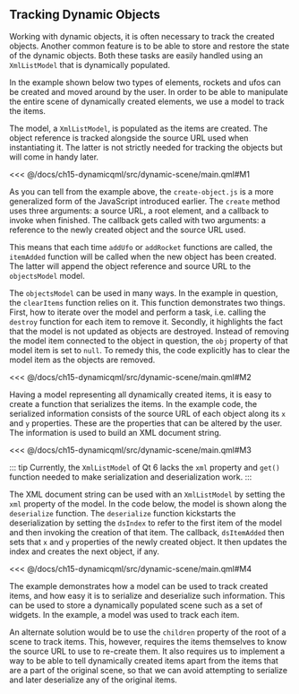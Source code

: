 ## Tracking Dynamic Objects

Working with dynamic objects, it is often necessary to track the created objects. Another common feature is to be able to store and restore the state of the dynamic objects. Both these tasks are easily handled using an `XmlListModel` that is dynamically populated.

In the example shown below two types of elements, rockets and ufos can be created and moved around by the user. In order to be able to manipulate the entire scene of dynamically created elements, we use a model to track the items.

The model, a `XmlListModel`, is populated as the items are created. The object reference is tracked alongside the source URL used when instantiating it. The latter is not strictly needed for tracking the objects but will come in handy later.

<<< @/docs/ch15-dynamicqml/src/dynamic-scene/main.qml#M1

As you can tell from the example above, the `create-object.js` is a more generalized form of the JavaScript introduced earlier. The `create` method uses three arguments: a source URL, a root element, and a callback to invoke when finished. The callback gets called with two arguments: a reference to the newly created object and the source URL used.

This means that each time `addUfo` or `addRocket` functions are called, the `itemAdded` function will be called when the new object has been created. The latter will append the object reference and source URL to the `objectsModel` model.

The `objectsModel` can be used in many ways. In the example in question, the `clearItems` function relies on it. This function demonstrates two things. First, how to iterate over the model and perform a task, i.e. calling the `destroy` function for each item to remove it. Secondly, it highlights the fact that the model is not updated as objects are destroyed. Instead of removing the model item connected to the object in question, the `obj` property of that model item is set to `null`. To remedy this, the code explicitly has to clear the model item as the objects are removed.

<<< @/docs/ch15-dynamicqml/src/dynamic-scene/main.qml#M2

Having a model representing all dynamically created items, it is easy to create a function that serializes the items. In the example code, the serialized information consists of the source URL of each object along its `x` and `y` properties. These are the properties that can be altered by the user. The information is used to build an XML document string.

<<< @/docs/ch15-dynamicqml/src/dynamic-scene/main.qml#M3

::: tip
Currently, the `XmlListModel` of Qt 6 lacks the `xml` property and `get()` function needed to make serialization and deserialization work.
:::

The XML document string can be used with an `XmlListModel` by setting the `xml` property of the model. In the code below, the model is shown along the `deserialize` function. The `deserialize` function kickstarts the deserialization by setting the `dsIndex` to refer to the first item of the model and then invoking the creation of that item. The callback, `dsItemAdded` then sets that `x` and `y` properties of the newly created object. It then updates the index and creates the next object, if any.

<<< @/docs/ch15-dynamicqml/src/dynamic-scene/main.qml#M4

The example demonstrates how a model can be used to track created items, and how easy it is to serialize and deserialize such information. This can be used to store a dynamically populated scene such as a set of widgets. In the example, a model was used to track each item.

An alternate solution would be to use the `children` property of the root of a scene to track items. This, however, requires the items themselves to know the source URL to use to re-create them. It also requires us to implement a way to be able to tell dynamically created items apart from the items that are a part of the original scene, so that we can avoid attempting to serialize and later deserialize any of the original items.

